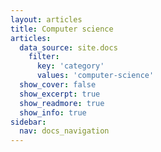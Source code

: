```yaml
---
layout: articles
title: Computer science
articles:
  data_source: site.docs
    filter:
      key: 'category'
      values: 'computer-science'
  show_cover: false
  show_excerpt: true
  show_readmore: true
  show_info: true
sidebar:
  nav: docs_navigation
---
```

